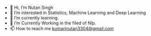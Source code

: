 - 👋 Hi, I’m Nutan Singh
- 👀 I’m interested in Statistics, Machine Learning and Deep Learning
- 🌱 I’m currently learning. 
- 💞️ I’m Currently Working in the filed of Nlp.
- 📫 How to reach me kumarinutan3304@gmail.com
